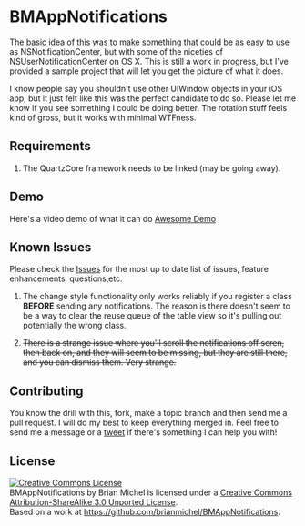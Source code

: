 BMAppNotifications
==================

The basic idea of this was to make something that could be as easy to use as NSNotificationCenter, but with some of the niceties of NSUserNotificationCenter on OS X. This is still a work in progress, but I've provided a sample project that will let you get the picture of what it does. 

I know people say you shouldn't use other UIWindow objects in your iOS app, but it just felt like this was the perfect candidate to do so. Please let me know if you see something I could be doing better. The rotation stuff feels kind of gross, but it works with minimal WTFness.

Requirements
------------

1. The QuartzCore framework needs to be linked (may be going away).

Demo
----

Here's a video demo of what it can do [Awesome Demo](http://f.cl.ly/items/2i1t2w3W2B1j1s1F2S0X/BMAppNotificationsMovie%20-%20Broadband.m4v)

Known Issues
-----------

Please check the [Issues](https://github.com/brianmichel/BMAppNotifications/issues) for the most up to date list of issues, feature enhancements, questions,etc.

1. The change style functionality only works reliably if you register a class **BEFORE** sending any notifications. The reason is there doesn't seem to be a way to clear the reuse queue of the table view so it's pulling out potentially the wrong class.

2. ~~There is a strange issue where you'll scroll the notifications off scren, then back on, and they will seem to be missing, but they are still there, and you can dismiss them. Very strange.~~

Contributing
-----------

You know the drill with this, fork, make a topic branch and then send me a pull request. I will do my best to keep everything merged in. Feel free to send me a message or a [tweet](http://www.twitter.com/brianmichel) if there's something I can help you with!

License
--------
<a rel="license" href="http://creativecommons.org/licenses/by-sa/3.0/deed.en_US"><img alt="Creative Commons License" style="border-width:0" src="http://i.creativecommons.org/l/by-sa/3.0/88x31.png" /></a><br /><span xmlns:dct="http://purl.org/dc/terms/" href="http://purl.org/dc/dcmitype/Text" property="dct:title" rel="dct:type">BMAppNotifications</span> by <span xmlns:cc="http://creativecommons.org/ns#" property="cc:attributionName">Brian Michel</span> is licensed under a <a rel="license" href="http://creativecommons.org/licenses/by-sa/3.0/deed.en_US">Creative Commons Attribution-ShareAlike 3.0 Unported License</a>.<br />Based on a work at <a xmlns:dct="http://purl.org/dc/terms/" href="https://github.com/brianmichel/BMAppNotifications" rel="dct:source">https://github.com/brianmichel/BMAppNotifications</a>.